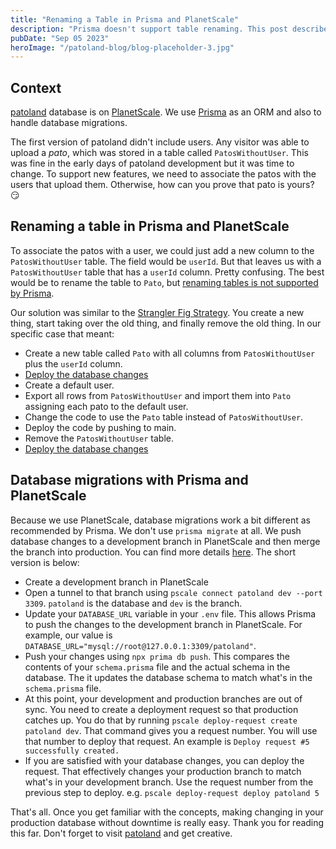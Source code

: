 ```yaml
---
title: "Renaming a Table in Prisma and PlanetScale"
description: "Prisma doesn't support table renaming. This post describes the steps we took to rename a table in patoland's database"
pubDate: "Sep 05 2023"
heroImage: "/patoland-blog/blog-placeholder-3.jpg"
---
```


## Context

[patoland](https://patoland.com) database is on [PlanetScale](https://planetscale.com). We use [Prisma](https://prisma.io) as an ORM and also to handle database migrations.

The first version of patoland didn't include users. Any visitor was able to upload a _pato_, which was stored in a table called `PatosWithoutUser`. This was fine in the early days of patoland development but it was time to change. To support new features, we need to associate the patos with the users that upload them. Otherwise, how can you prove that pato is yours? 😏

## Renaming a table in Prisma and PlanetScale

To associate the patos with a user, we could just add a new column to the `PatosWithoutUser` table. The field would be `userId`. But that leaves us with a `PatosWithoutUser` table that has a `userId` column. Pretty confusing. The best would be to rename the table to `Pato`, but [renaming tables is not supported by Prisma](https://www.prisma.io/docs/concepts/components/prisma-migrate/legacy-migrate#supported-operations).

Our solution was similar to the [Strangler Fig Strategy](https://martinfowler.com/bliki/StranglerFigApplication.html). You create a new thing, start taking over the old thing, and finally remove the old thing. In our specific case that meant:

- Create a new table called `Pato` with all columns from `PatosWithoutUser` plus the `userId` column.
- [Deploy the database changes](#database-migrations-with-prisma-and-planetscale)
- Create a default user.
- Export all rows from `PatosWithoutUser` and import them into `Pato` assigning each pato to the default user.
- Change the code to use the `Pato` table instead of `PatosWithoutUser`.
- Deploy the code by pushing to main.
- Remove the `PatosWithoutUser` table.
- [Deploy the database changes](#database-migrations-with-prisma-and-planetscale)

## Database migrations with Prisma and PlanetScale

Because we use PlanetScale, database migrations work a bit different as recommended by Prisma. We don't use `prisma migrate` at all. We push database changes to a development branch in PlanetScale and then merge the branch into production. You can find more details [here](https://planetscale.com/docs/prisma/automatic-prisma-migrations). The short version is below:

- Create a development branch in PlanetScale
- Open a tunnel to that branch using `pscale connect patoland dev --port 3309`. `patoland` is the database and `dev` is the branch.
- Update your `DATABASE_URL` variable in your `.env` file. This allows Prisma to push the changes to the development branch in PlanetScale. For example, our value is `DATABASE_URL="mysql://root@127.0.0.1:3309/patoland"`.
- Push your changes using `npx prima db push`. This compares the contents of your `schema.prisma` file and the actual schema in the database. The it updates the database schema to match what's in the `schema.prisma` file.
- At this point, your development and production branches are out of sync. You need to create a deployment request so that production catches up. You do that by running `pscale deploy-request create patoland dev`. That command gives you a request number. You will use that number to deploy that request. An example is `Deploy request #5 successfully created.`
- If you are satisfied with your database changes, you can deploy the request. That effectively changes your production branch to match what's in your development branch. Use the request number from the previous step to deploy. e.g. `pscale deploy-request deploy patoland 5`

That's all. Once you get familiar with the concepts, making changing in your production database without downtime is really easy. Thank you for reading this far. Don't forget to visit [patoland](https://patoland.com) and get creative.
